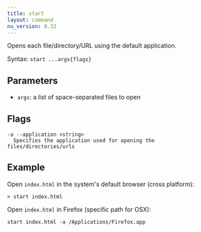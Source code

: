 ```yaml
---
title: start
layout: command
nu_version: 0.32
---
```


Opens each file/directory/URL using the default application.

Syntax: `start ...args{flags}`

## Parameters

* `args`: a list of space-separated files to open

## Flags

    -a --application <string>
      Specifies the application used for opening the files/directories/urls

## Example

Open `index.html` in the system's default browser (cross platform):

```shell
> start index.html
```

Open `index.html` in Firefox (specific path for OSX):

```shell
start index.html -a /Applications/Firefox.app
```
